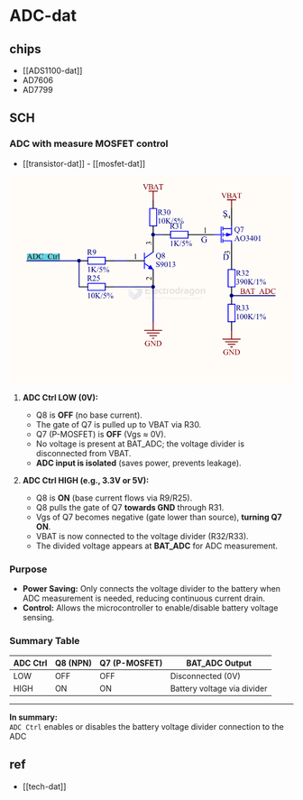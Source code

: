 
# ADC-dat

## chips 

- [[ADS1100-dat]]
- AD7606
- AD7799


## SCH 

### ADC with measure MOSFET control 

- [[transistor-dat]] - [[mosfet-dat]]

![](2025-07-09-14-48-52.png)

1. **ADC Ctrl LOW (0V):**
    - Q8 is **OFF** (no base current).
    - The gate of Q7 is pulled up to VBAT via R30.
    - Q7 (P-MOSFET) is **OFF** (Vgs ≈ 0V).
    - No voltage is present at BAT_ADC; the voltage divider is disconnected from VBAT.
    - **ADC input is isolated** (saves power, prevents leakage).

2. **ADC Ctrl HIGH (e.g., 3.3V or 5V):**
    - Q8 is **ON** (base current flows via R9/R25).
    - Q8 pulls the gate of Q7 **towards GND** through R31.
    - Vgs of Q7 becomes negative (gate lower than source), **turning Q7 ON**.
    - VBAT is now connected to the voltage divider (R32/R33).
    - The divided voltage appears at **BAT_ADC** for ADC measurement.

### Purpose

- **Power Saving:** Only connects the voltage divider to the battery when ADC measurement is needed, reducing continuous current drain.
- **Control:** Allows the microcontroller to enable/disable battery voltage sensing.

### Summary Table

| ADC Ctrl | Q8 (NPN) | Q7 (P-MOSFET) | BAT_ADC Output      |
|----------|----------|---------------|---------------------|
| LOW      | OFF      | OFF           | Disconnected (0V)   |
| HIGH     | ON       | ON            | Battery voltage via divider |

---
**In summary:**  
`ADC Ctrl` enables or disables the battery voltage divider connection to the ADC



## ref 

- [[tech-dat]]
